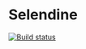 # Selendine
[![Build status](https://ci.appveyor.com/api/projects/status/a6dde861r93q3sys/branch/master?svg=true)](https://ci.appveyor.com/project/Nikitadivan/selendine/branch/master)
